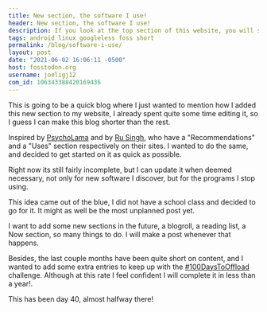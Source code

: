 ```yaml
---
title: New section, the software I use! 
header: New section, the software I use! 
description: If you look at the top section of this website, you will see a new "Uses" section, check it out if you want to know some of the software I use.
tags: android linux googleless foss short
permalink: /blog/software-i-use/ 
layout: post 
date: "2021-06-02 16:06:11 -0500" 
host: fosstodon.org 
username: joeligj12 
com_id: 106343388420169436
--- 
```


This is going to be a quick blog where I just wanted to mention how I added
this new section to my website, I already spent quite some time editing it, so
I guess I can make this blog shorter than the rest.

Inspired by [PsychoLama](https://fosstodon.org/@PsychoLlama) and by [Ru Singh](https://fosstodon.org/@celia), who have a "Recommendations" and
a "Uses" section respectively on their sites. I wanted to do the same, and decided to
get started on it as quick as possible.

Right now its still fairly incomplete, but I can update it when deemed
necessary, not only for new software I discover, but for the programs I stop
using.

This idea came out of the blue, I did not have a school class and
decided to go for it. It might as well be the most unplanned post yet.

I want to add some new sections in the future, a blogroll, a reading list, a
Now section, so many things to do. I will make a post whenever that happens.

Besides, the last couple months have been quite short on content,
and I wanted to add some extra entries to  keep up with the
[#100DaysToOffload](https://100DaysToOffload.com) challenge. Although at this
rate I feel confident I will complete it in less than a year!.

This has been day 40, almost halfway there! 
